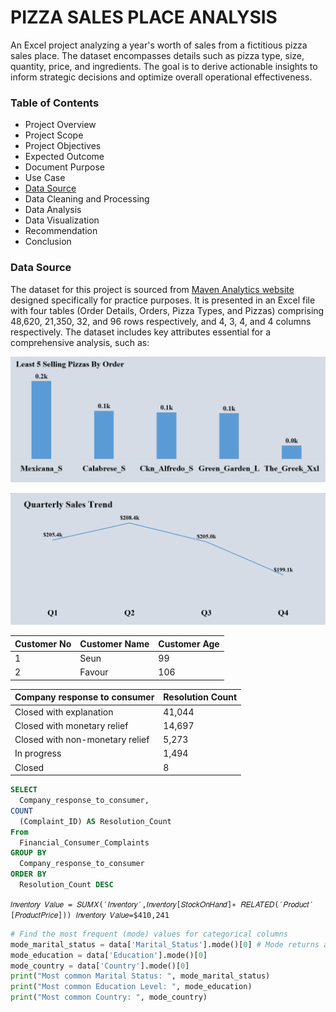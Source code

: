 # PIZZA SALES PLACE ANALYSIS

An Excel project analyzing a year's worth of sales from a fictitious pizza sales place. The dataset encompasses details such as pizza type, size, quantity, price, and ingredients. The goal is to derive actionable insights to inform strategic decisions and optimize overall operational effectiveness.

### Table of Contents
 - Project Overview
 - Project Scope
 - Project Objectives
 - Expected Outcome
- Document Purpose
- Use Case
- [Data Source](https://github.com/Oluwaseun2024-ctrl/August-Python-Class/blob/main/README.md#data-source)
- Data Cleaning and Processing
- Data Analysis
- Data Visualization
- Recommendation
- Conclusion

### Data Source
The dataset for this project is sourced from [Maven Analytics website](https://app.mavenanalytics.io/datasets?search=pizz) designed specifically for practice purposes. It is presented in an Excel file with four tables (Order Details, Orders, Pizza Types, and Pizzas) comprising 48,620, 21,350, 32, and 96 rows respectively, and 4, 3, 4, and 4 columns respectively. The dataset includes key attributes essential for a comprehensive analysis, such as:


![](https://github.com/Oluwaseun2024-ctrl/August-Python-Class/blob/main/Least%205%20Selling%20Pizzas%20By%20Order.png)

![](https://github.com/Oluwaseun2024-ctrl/August-Python-Class/blob/main/Quarterly%20Sales%20Trend.png)

| Customer No | Customer Name | Customer Age |
|------------ | ------------- | ------------ |
| 1           | Seun          |  99          |
| 2           | Favour        | 106          |

| Company response to consumer      | Resolution Count |
|-----------------------------------|------------------|
| Closed with explanation           | 41,044           |
| Closed with monetary relief       | 14,697           |
| Closed with non-monetary relief   | 5,273            |
| In progress                       | 1,494            |
| Closed                            | 8                |


``` SQL
SELECT
  Company_response_to_consumer,
COUNT
  (Complaint_ID) AS Resolution_Count
From
  Financial_Consumer_Complaints
GROUP BY
  Company_response_to_consumer
ORDER BY
  Resolution_Count DESC
```

```𝐼𝑛𝑣𝑒𝑛𝑡𝑜𝑟𝑦 𝑉𝑎𝑙𝑢𝑒 = 𝑆𝑈𝑀𝑋(′𝐼𝑛𝑣𝑒𝑛𝑡𝑜𝑟𝑦′,𝐼𝑛𝑣𝑒𝑛𝑡𝑜𝑟𝑦[𝑆𝑡𝑜𝑐𝑘𝑂𝑛𝐻𝑎𝑛𝑑]∗ 𝑅𝐸𝐿𝐴𝑇𝐸𝐷(′𝑃𝑟𝑜𝑑𝑢𝑐𝑡′[𝑃𝑟𝑜𝑑𝑢𝑐𝑡𝑃𝑟𝑖𝑐𝑒])) 𝐼𝑛𝑣𝑒𝑛𝑡𝑜𝑟𝑦 𝑉𝑎𝑙𝑢𝑒=$410,241```

``` PYTHON
# Find the most frequent (mode) values for categorical columns
mode_marital_status = data['Marital_Status'].mode()[0] # Mode returns a Series, we select the first value
mode_education = data['Education'].mode()[0]
mode_country = data['Country'].mode()[0]
print("Most common Marital Status: ", mode_marital_status)
print("Most common Education Level: ", mode_education)
print("Most common Country: ", mode_country)
```
